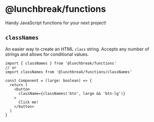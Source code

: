 # @lunchbreak/functions

Handy JavaScript functions for your next project!

## `classNames`

An easier way to create an HTML `class` string.
Accepts any number of strings and allows for conditional values.

```tsx
import { classNames } from '@lunchbreak/functions'
// or
import classNames from '@lunchbreak/functions/classNames'

const Component = (large: boolean) => {
  return (
    <button
      className={classNames('btn', large && 'btn-lg')}
    >
      Click me!
    </button>
  )
}
```